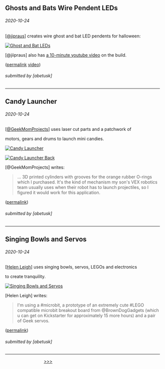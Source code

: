 Ghosts and Bats Wire Pendent LEDs
---


###### 2020-10-24

\[[@jipraus](https://twitter.com/jipraus/status/1319662644526223363)\] creates wire ghost and bat LED pendents for halloween:

[![Ghost and Bat LEDs](img/2020-10-24_ghost-bat-led.jpg)](https://twitter.com/jipraus/status/1319662644526223363)

\[@jiipraus\] also has [a 10-minute youtube video](https://youtu.be/xe5E9Fbc9vo) on the build.

([permalink](https://web.archive.org/web/20201024102240/https://twitter.com/jipraus/status/1319662644526223363) [video](https://web.archive.org/web/20201024103030/https://www.youtube.com/watch?v=xe5E9Fbc9vo&feature=youtu.be))

###### submitted by \[abetusk\]

---


Candy Launcher
---


###### 2020-10-24

\[[@GeekMomProjects](https://twitter.com/GeekMomProjects/status/1319715821795504128)\] uses laser cut parts and a patchwork of

motors, gears and drums to launch mini candies.

[![Candy Launcher](img/2020-10-24_candy-launcher.gif)](https://twitter.com/GeekMomProjects/status/1319717692698284033)

[![Candy Launcher Back](img/2020-10-24_candy-launcher-back.jpg)](https://twitter.com/GeekMomProjects/status/1319717692698284033)

\[@GeekMomProjects\] writes:

> ... 3D printed cylinders with grooves for the orange rubber O-rings which I purchased. It's the kind of mechanism my son's VEX robotics team usually uses when their robot has to launch projectiles, so I figured it would work for this application.

([permalink](https://web.archive.org/web/20201024095242/https://twitter.com/GeekMomProjects/status/1319717692698284033))

###### submitted by \[abetusk\]


---


Singing Bowls and Servos
---


###### 2020-10-24

\[[Helen Leigh](https://twitter.com/helenleigh/status/1319420968964624395)\] uses singing bowls, servos, LEGOs and electronics

to create tranquility.

[![Singing Bowls and Servos](img/2020-10-24_singing-bowl-servo.jpg)](https://twitter.com/helenleigh/status/1319420968964624395)

\[Helen Leigh\] writes:

> I'm using a #microbit, a prototype of an extremely cute #LEGO compatible microbit breakout board from @BrownDogGadgets (which u can get on Kickstarter for approximately 15 more hours) and a pair of Geek servos.

([permalink](https://web.archive.org/web/20201024091931/https://twitter.com/helenleigh/status/1319420968964624395))

###### submitted by \[abetusk\]


---





 &nbsp; &nbsp; &nbsp; &nbsp; &nbsp; &nbsp; &nbsp; &nbsp; &nbsp; &nbsp; &nbsp; &nbsp; &nbsp; &nbsp; &nbsp; &nbsp; [>>>](7.html)



